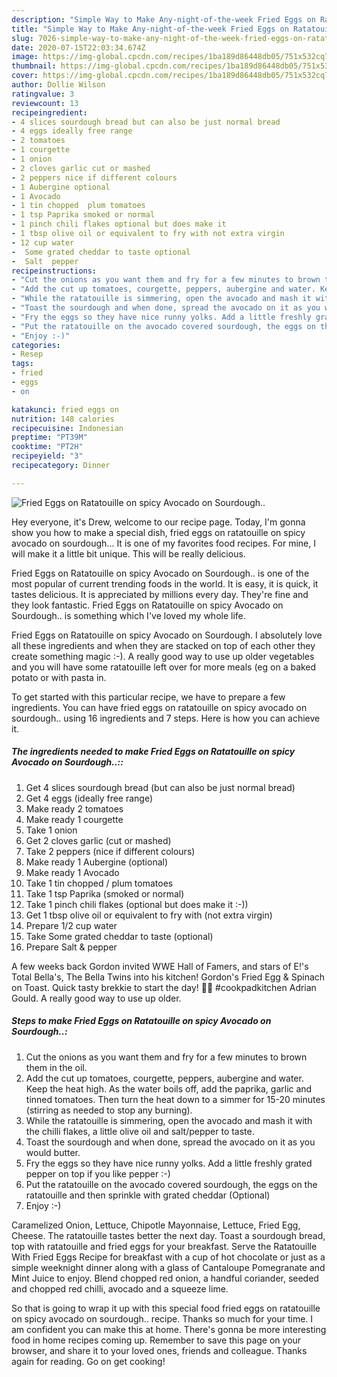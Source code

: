 ```yaml
---
description: "Simple Way to Make Any-night-of-the-week Fried Eggs on Ratatouille on spicy Avocado on Sourdough.."
title: "Simple Way to Make Any-night-of-the-week Fried Eggs on Ratatouille on spicy Avocado on Sourdough.."
slug: 7026-simple-way-to-make-any-night-of-the-week-fried-eggs-on-ratatouille-on-spicy-avocado-on-sourdough
date: 2020-07-15T22:03:34.674Z
image: https://img-global.cpcdn.com/recipes/1ba189d86448db05/751x532cq70/fried-eggs-on-ratatouille-on-spicy-avocado-on-sourdough-recipe-main-photo.jpg
thumbnail: https://img-global.cpcdn.com/recipes/1ba189d86448db05/751x532cq70/fried-eggs-on-ratatouille-on-spicy-avocado-on-sourdough-recipe-main-photo.jpg
cover: https://img-global.cpcdn.com/recipes/1ba189d86448db05/751x532cq70/fried-eggs-on-ratatouille-on-spicy-avocado-on-sourdough-recipe-main-photo.jpg
author: Dollie Wilson
ratingvalue: 3
reviewcount: 13
recipeingredient:
- 4 slices sourdough bread but can also be just normal bread
- 4 eggs ideally free range
- 2 tomatoes
- 1 courgette
- 1 onion
- 2 cloves garlic cut or mashed
- 2 peppers nice if different colours
- 1 Aubergine optional
- 1 Avocado
- 1 tin chopped  plum tomatoes
- 1 tsp Paprika smoked or normal
- 1 pinch chili flakes optional but does make it 
- 1 tbsp olive oil or equivalent to fry with not extra virgin
- 12 cup water
-  Some grated cheddar to taste optional
-  Salt  pepper
recipeinstructions:
- "Cut the onions as you want them and fry for a few minutes to brown them in the oil."
- "Add the cut up tomatoes, courgette, peppers, aubergine and water. Keep the heat high. As the water boils off, add the paprika, garlic and tinned tomatoes. Then turn the heat down to a simmer for 15-20 minutes (stirring as needed to stop any burning)."
- "While the ratatouille is simmering, open the avocado and mash it with the chilli flakes, a little olive oil and salt/pepper to taste."
- "Toast the sourdough and when done, spread the avocado on it as you would butter."
- "Fry the eggs so they have nice runny yolks. Add a little freshly grated pepper on top if you like pepper :-)"
- "Put the ratatouille on the avocado covered sourdough, the eggs on the ratatouille and then sprinkle with grated cheddar (Optional)"
- "Enjoy :-)"
categories:
- Resep
tags:
- fried
- eggs
- on

katakunci: fried eggs on
nutrition: 148 calories
recipecuisine: Indonesian
preptime: "PT39M"
cooktime: "PT2H"
recipeyield: "3"
recipecategory: Dinner

---
```



![Fried Eggs on Ratatouille on spicy Avocado on Sourdough..](https://img-global.cpcdn.com/recipes/1ba189d86448db05/751x532cq70/fried-eggs-on-ratatouille-on-spicy-avocado-on-sourdough-recipe-main-photo.jpg)

Hey everyone, it's Drew, welcome to our recipe page. Today, I'm gonna show you how to make a special dish, fried eggs on ratatouille on spicy avocado on sourdough... It is one of my favorites food recipes. For mine, I will make it a little bit unique. This will be really delicious.

Fried Eggs on Ratatouille on spicy Avocado on Sourdough.. is one of the most popular of current trending foods in the world. It is easy, it is quick, it tastes delicious. It is appreciated by millions every day. They're fine and they look fantastic. Fried Eggs on Ratatouille on spicy Avocado on Sourdough.. is something which I've loved my whole life.

Fried Eggs on Ratatouille on spicy Avocado on Sourdough. I absolutely love all these ingredients and when they are stacked on top of each other they create something magic :-). A really good way to use up older vegetables and you will have some ratatouille left over for more meals (eg on a baked potato or with pasta in.


To get started with this particular recipe, we have to prepare a few ingredients. You can have fried eggs on ratatouille on spicy avocado on sourdough.. using 16 ingredients and 7 steps. Here is how you can achieve it.

##### The ingredients needed to make Fried Eggs on Ratatouille on spicy Avocado on Sourdough..::

1. Get 4 slices sourdough bread (but can also be just normal bread)
1. Get 4 eggs (ideally free range)
1. Make ready 2 tomatoes
1. Make ready 1 courgette
1. Take 1 onion
1. Get 2 cloves garlic (cut or mashed)
1. Take 2 peppers (nice if different colours)
1. Make ready 1 Aubergine (optional)
1. Make ready 1 Avocado
1. Take 1 tin chopped / plum tomatoes
1. Take 1 tsp Paprika (smoked or normal)
1. Take 1 pinch chili flakes (optional but does make it :-))
1. Get 1 tbsp olive oil or equivalent to fry with (not extra virgin)
1. Prepare 1/2 cup water
1. Take  Some grated cheddar to taste (optional)
1. Prepare  Salt &amp; pepper


A few weeks back Gordon invited WWE Hall of Famers, and stars of E!&#39;s Total Bella&#39;s, The Bella Twins into his kitchen! Gordon&#39;s Fried Egg &amp; Spinach on Toast. Quick tasty brekkie to start the day! 🙌🏼 #cookpadkitchen Adrian Gould. A really good way to use up older. 

##### Steps to make Fried Eggs on Ratatouille on spicy Avocado on Sourdough..:

1. Cut the onions as you want them and fry for a few minutes to brown them in the oil.
1. Add the cut up tomatoes, courgette, peppers, aubergine and water. Keep the heat high. As the water boils off, add the paprika, garlic and tinned tomatoes. Then turn the heat down to a simmer for 15-20 minutes (stirring as needed to stop any burning).
1. While the ratatouille is simmering, open the avocado and mash it with the chilli flakes, a little olive oil and salt/pepper to taste.
1. Toast the sourdough and when done, spread the avocado on it as you would butter.
1. Fry the eggs so they have nice runny yolks. Add a little freshly grated pepper on top if you like pepper :-)
1. Put the ratatouille on the avocado covered sourdough, the eggs on the ratatouille and then sprinkle with grated cheddar (Optional)
1. Enjoy :-)


Caramelized Onion, Lettuce, Chipotle Mayonnaise, Lettuce, Fried Egg, Cheese. The ratatouille tastes better the next day. Toast a sourdough bread, top with ratatouille and fried eggs for your breakfast. Serve the Ratatouille With Fried Eggs Recipe for breakfast with a cup of hot chocolate or just as a simple weeknight dinner along with a glass of Cantaloupe Pomegranate and Mint Juice to enjoy. Blend chopped red onion, a handful coriander, seeded and chopped red chilli, avocado and a squeeze lime. 

So that is going to wrap it up with this special food fried eggs on ratatouille on spicy avocado on sourdough.. recipe. Thanks so much for your time. I am confident you can make this at home. There's gonna be more interesting food in home recipes coming up. Remember to save this page on your browser, and share it to your loved ones, friends and colleague. Thanks again for reading. Go on get cooking!
